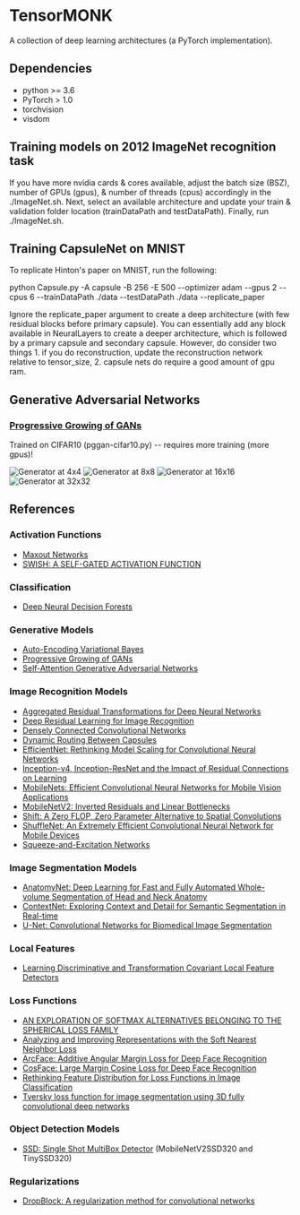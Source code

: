 # TensorMONK

A collection of deep learning architectures (a PyTorch implementation).

## Dependencies
* python >= 3.6
* PyTorch > 1.0
* torchvision
* visdom

## Training models on 2012 ImageNet recognition task

If you have more nvidia cards & cores available, adjust the batch size (BSZ), number of GPUs (gpus), & number of threads (cpus) accordingly in the ./ImageNet.sh. Next, select an available architecture and update your train & validation folder location (trainDataPath and testDataPath). Finally, run ./ImageNet.sh.

## Training CapsuleNet on MNIST

To replicate Hinton's paper on MNIST, run the following:

python Capsule.py -A capsule -B 256 -E 500 --optimizer adam --gpus 2 --cpus 6 --trainDataPath ./data --testDataPath ./data --replicate_paper

Ignore the replicate_paper argument to create a deep architecture (with few residual blocks before primary capsule). You can essentially add any block available in NeuralLayers to create a deeper architecture, which is followed by a primary capsule and secondary capsule. However, do consider two things 1. if you do reconstruction, update the reconstruction network relative to tensor_size, 2. capsule nets do require a good amount of gpu ram.

## Generative Adversarial Networks

### [Progressive Growing of GANs](https://arxiv.org/pdf/1710.10196.pdf)

Trained on CIFAR10 (pggan-cifar10.py) -- requires more training (more gpus)!

![Generator at 4x4](https://github.com/Tensor46/TensorMONK/blob/develop/models/pggan-cifar10-level1.gif)
![Generator at 8x8](https://github.com/tensor46/TensorMONK/blob/develop/models/pggan-cifar10-level2.gif)
![Generator at 16x16](https://github.com/tensor46/TensorMONK/blob/develop/models/pggan-cifar10-level3.gif)
![Generator at 32x32](https://github.com/tensor46/TensorMONK/blob/develop/models/pggan-cifar10-level4.gif)

## References

### Activation Functions
* [Maxout Networks](https://arxiv.org/pdf/1302.4389.pdf)
* [SWISH: A SELF-GATED ACTIVATION FUNCTION](https://arxiv.org/pdf/1710.05941v1.pdf)

### Classification
* [Deep Neural Decision Forests](https://www.cv-foundation.org/openaccess/content_iccv_2015/papers/Kontschieder_Deep_Neural_Decision_ICCV_2015_paper.pdf)

### Generative Models
* [Auto-Encoding Variational Bayes](https://arxiv.org/pdf/1312.6114v10.pdf)
* [Progressive Growing of GANs](https://arxiv.org/pdf/1710.10196.pdf)
* [Self-Attention Generative Adversarial Networks](https://arxiv.org/pdf/1805.08318.pdf)

### Image Recognition Models
* [Aggregated Residual Transformations for Deep Neural Networks](https://arxiv.org/pdf/1611.05431.pdf)
* [Deep Residual Learning for Image Recognition](https://arxiv.org/pdf/1512.03385.pdf)
* [Densely Connected Convolutional Networks](https://arxiv.org/pdf/1608.06993.pdf)
* [Dynamic Routing Between Capsules](https://arxiv.org/pdf/1710.09829.pdf)
* [EfficientNet: Rethinking Model Scaling for Convolutional Neural Networks](https://arxiv.org/pdf/1905.11946.pdf)
* [Inception-v4, Inception-ResNet and the Impact of Residual Connections on Learning](https://arxiv.org/pdf/1602.07261.pdf)
* [MobileNets: Efficient Convolutional Neural Networks for Mobile Vision Applications](https://arxiv.org/pdf/1704.04861.pdf)
* [MobileNetV2: Inverted Residuals and Linear Bottlenecks](https://arxiv.org/pdf/1801.04381.pdf)
* [Shift: A Zero FLOP, Zero Parameter Alternative to Spatial Convolutions](https://arxiv.org/pdf/1711.08141.pdf)
* [ShuffleNet: An Extremely Efficient Convolutional Neural Network for Mobile Devices](https://arxiv.org/pdf/1707.01083.pdf)
* [Squeeze-and-Excitation Networks](https://arxiv.org/pdf/1709.01507.pdf)

### Image Segmentation Models
* [AnatomyNet: Deep Learning for Fast and Fully Automated Whole-volume Segmentation of Head and Neck Anatomy](https://arxiv.org/pdf/1808.05238.pdf)
* [ContextNet: Exploring Context and Detail for Semantic Segmentation in Real-time](https://arxiv.org/pdf/1805.04554.pdf)
* [U-Net: Convolutional Networks for Biomedical Image Segmentation](https://arxiv.org/pdf/1505.04597.pdf)

### Local Features
* [Learning Discriminative and Transformation Covariant Local Feature Detectors](http://openaccess.thecvf.com/content_cvpr_2017/papers/Zhang_Learning_Discriminative_and_CVPR_2017_paper.pdf)

### Loss Functions
* [AN EXPLORATION OF SOFTMAX ALTERNATIVES BELONGING TO THE SPHERICAL LOSS FAMILY](https://arxiv.org/pdf/1511.05042.pdf)
* [Analyzing and Improving Representations with the Soft Nearest Neighbor Loss](https://arxiv.org/pdf/1902.01889.pdf)
* [ArcFace: Additive Angular Margin Loss for Deep Face Recognition](https://arxiv.org/pdf/1801.07698.pdf)
* [CosFace: Large Margin Cosine Loss for Deep Face Recognition](https://arxiv.org/pdf/1801.09414.pdf)
* [Rethinking Feature Distribution for Loss Functions in Image Classification](https://arxiv.org/pdf/1803.02988.pdf)
* [Tversky loss function for image segmentation using 3D fully convolutional deep networks](https://arxiv.org/pdf/1706.05721.pdf)

### Object Detection Models
* [SSD: Single Shot MultiBox Detector](https://arxiv.org/pdf/1512.02325.pdf) (MobileNetV2SSD320 and TinySSD320)

### Regularizations
* [DropBlock: A regularization method for convolutional networks](https://arxiv.org/pdf/1810.12890.pdf)
